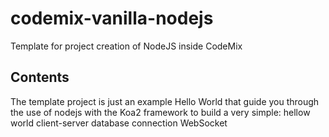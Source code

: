 # codemix-vanilla-nodejs
Template for project creation of NodeJS inside CodeMix

## Contents

The template project is just an example Hello World that guide you through the use of nodejs with the Koa2 framework to build a very simple:
hellow world
client-server
database connection
WebSocket
